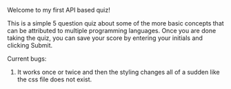 Welcome to my first API based quiz!

This is a simple 5 question quiz about some of the more basic concepts that can be attributed to multiple programming languages. Once you are done taking the quiz, you can save your score by entering your initials and clicking Submit.

Current bugs:
1. It works once or twice and then the styling changes all of a sudden like the css file does not exist.
